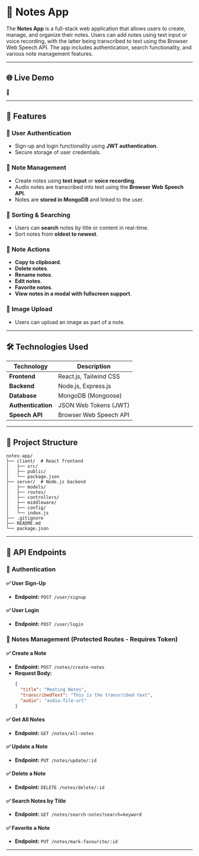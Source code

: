 # 📝 Notes App

The **Notes App** is a full-stack web application that allows users to create, manage, and organize their notes. Users can add notes using text input or voice recording, with the latter being transcribed to text using the Browser Web Speech API. The app includes authentication, search functionality, and various note management features.

---

## 🌐 **Live Demo**

🔗 

---

## 🚀 **Features**

### 🔹 **User Authentication**

- Sign-up and login functionality using **JWT authentication**.
- Secure storage of user credentials.

### 🔹 **Note Management**

- Create notes using **text input** or **voice recording**.
- Audio notes are transcribed into text using the **Browser Web Speech API**.
- Notes are **stored in MongoDB** and linked to the user.

### 🔹 **Sorting & Searching**

- Users can **search** notes by title or content in real-time.
- Sort notes from **oldest to newest**.

### 🔹 **Note Actions**

- **Copy to clipboard**.
- **Delete notes**.
- **Rename notes**.
- **Edit notes**.
- **Favorite notes**.
- **View notes in a modal with fullscreen support**.

### 🔹 **Image Upload**

- Users can upload an image as part of a note.

---

## 🛠 **Technologies Used**

| Technology         | Description            |
| ------------------ | ---------------------- |
| **Frontend**       | React.js, Tailwind CSS |
| **Backend**        | Node.js, Express.js    |
| **Database**       | MongoDB (Mongoose)     |
| **Authentication** | JSON Web Tokens (JWT)  |
| **Speech API**     | Browser Web Speech API |

---

## 📂 **Project Structure**

```
notes-app/
├── client/  # React frontend
│   ├── src/
│   ├── public/
│   └── package.json
├── server/  # Node.js backend
│   ├── models/
│   ├── routes/
│   ├── controllers/
│   ├── middleware/
│   ├── config/
│   └── index.js
├── .gitignore
├── README.md
└── package.json
```

---

## 🎯 **API Endpoints**

### 🔑 **Authentication**

#### ✅ **User Sign-Up**

- **Endpoint:** `POST /user/signup`

#### ✅ **User Login**

- **Endpoint:** `POST /user/login`

### 📌 **Notes Management** (Protected Routes - Requires Token)

#### ✅ **Create a Note**

- **Endpoint:** `POST /notes/create-notes`
- **Request Body:**
  ```json
  {
    "title": "Meeting Notes",
    "transcribedText": "This is the transcribed text",
    "audio": "audio-file-url"
  }
  ```

#### ✅ **Get All Notes**

- **Endpoint:** `GET /notes/all-notes`

#### ✅ **Update a Note**

- **Endpoint:** `PUT /notes/update/:id`

#### ✅ **Delete a Note**

- **Endpoint:** `DELETE /notes/delete/:id`

#### ✅ **Search Notes by Title**

- **Endpoint:** `GET /notes/search-notes?search=keyword`

#### ✅ **Favorite a Note**

- **Endpoint:** `PUT /notes/mark-favourite/:id`

---
